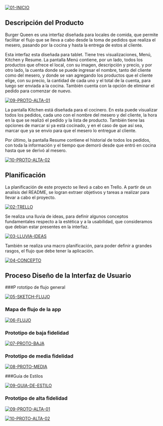 <a href="https://ibb.co/Sf11nTQ"><img src="https://i.ibb.co/VwhhSyH/01-INICIO.png" alt="01-INICIO" border="0"></a>

## Descripción del Producto 

Burger Queen es una interfaz diseñada para locales de comida, que permite facilitar el flujo que se lleva a cabo desde la toma de pedidos que realiza el mesero, pasando por la cocina y hasta la entrega de estos al cliente. 

Esta interfaz esta diseñada para tablet. Tiene tres visualizaciones, Menú, Kitchen y Resume. La pantalla Menú contiene, por un lado, todos los productos que ofrece el local, con su imagen, descripción y precio, y por otro lado, la cuenta donde se puede ingresar el nombre, tanto del cliente como del mesero, y donde se van agregando los productos que el cliente elige, con su precio, la cantidad de cada uno y el total de la cuenta, para luego ser enviada a la cocina. También cuenta con la opción de eliminar el pedido para comenzar de nuevo. 

<a href="https://ibb.co/W6KG8x1"><img src="https://i.ibb.co/7XyjMYF/09-PROTO-ALTA-01.png" alt="09-PROTO-ALTA-01" border="0"></a>


La pantalla Kitchen está diseñada para el cocinero. En esta puede visualizar todos los pedidos, cada uno con el nombre del mesero y del cliente, la hora en la que se realizó el pedido y la lista de producto. También tiene las opciones de marcar si ya está cocinado, y en el caso de que así sea, marcar que ya se envío para que el mesero lo entregue al cliente. 

Por último, la pantalla Resume contiene el historial de todos los pedidos, con toda la información y el tiempo que demoró desde que entró en cocina hasta que se derivó al mesero. 

<a href="https://ibb.co/V2G5VdM"><img src="https://i.ibb.co/r4hNkg5/10-PROTO-ALTA-02.png" alt="10-PROTO-ALTA-02" border="0"></a>

## Planificación

La planificación de este proyecto se llevó a cabo en Trello. A partir de un analisis del README, se logran extraer objetivos y tareas a realizar para llevar a cabo el proyecto. 

<a href="https://ibb.co/R74gFhc"><img src="https://i.ibb.co/b7R60HX/02-TRELLO.png" alt="02-TRELLO" border="0"></a>

Se realiza una lluvia de ideas, para definir algunos conceptos fundamentales respecto a la estética y a la usabilidad, que consideramos que debian estar presentes en la interfaz. 

<a href="https://ibb.co/c8WkdD3"><img src="https://i.ibb.co/1XC7x8Q/03-LLUVIA-IDEAS.png" alt="03-LLUVIA-IDEAS" border="0"></a>

También se realiza una macro planificación, para poder definir a grandes rasgos, el flujo que debe tener la aplicación. 

<a href="https://ibb.co/q5Z3Pst"><img src="https://i.ibb.co/jRpP1Mc/04-CONCEPTO.png" alt="04-CONCEPTO" border="0"></a>

## Proceso Diseño de la Interfaz de Usuario

###P rototipo de flujo general 

<a href="https://ibb.co/xGnjs5m"><img src="https://i.ibb.co/VDFSNBH/05-SKETCH-FLUJO.png" alt="05-SKETCH-FLUJO" border="0"></a>

### Mapa de flujo de la app

<a href="https://ibb.co/wwcXq9D"><img src="https://i.ibb.co/nnPvyHh/06-FLUJO.png" alt="06-FLUJO" border="0"></a>

### Prototipo de baja fidelidad

<a href="https://ibb.co/9rdrP9K"><img src="https://i.ibb.co/6WqWQR9/07-PROTO-BAJA.png" alt="07-PROTO-BAJA" border="0"></a>

### Prototipo de media fidelidad

<a href="https://ibb.co/N7Kbkhy"><img src="https://i.ibb.co/DLQT6XR/08-PROTO-MEDIA.png" alt="08-PROTO-MEDIA" border="0"></a>

###Guía de Estilos

<a href="https://ibb.co/pR0BSmc"><img src="https://i.ibb.co/9V8k7M6/09-GUIA-DE-ESTILO.png" alt="09-GUIA-DE-ESTILO" border="0"></a>

### Prototipo de alta fidelidad

<a href="https://ibb.co/W6KG8x1"><img src="https://i.ibb.co/7XyjMYF/09-PROTO-ALTA-01.png" alt="09-PROTO-ALTA-01" border="0"></a>

<a href="https://ibb.co/V2G5VdM"><img src="https://i.ibb.co/r4hNkg5/10-PROTO-ALTA-02.png" alt="10-PROTO-ALTA-02" border="0"></a>




